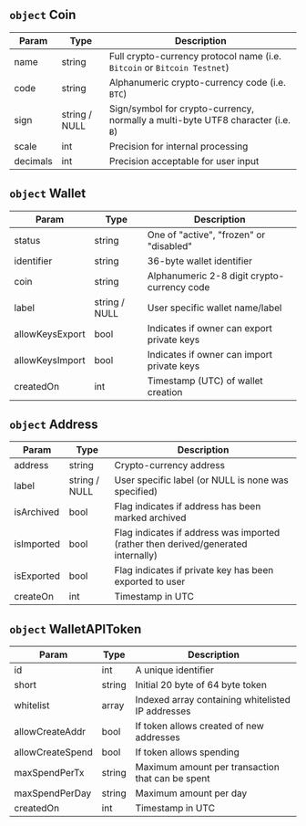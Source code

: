 ## `object` Coin

Param | Type |  Description
--- | --- | --- 
name | string | Full crypto-currency protocol name (i.e. `Bitcoin` or `Bitcoin Testnet`)
code | string | Alphanumeric crypto-currency code (i.e. `BTC`)
sign | string / NULL | Sign/symbol for crypto-currency, normally a multi-byte UTF8 character (i.e. `Ƀ`)
scale | int | Precision for internal processing
decimals | int | Precision acceptable for user input

## `object` Wallet

Param | Type |  Description
--- | --- | --- 
status | string | One of "active", "frozen" or "disabled"
identifier | string | 36-byte wallet identifier
coin | string | Alphanumeric 2-8 digit crypto-currency code
label | string / NULL | User specific wallet name/label
allowKeysExport | bool | Indicates if owner can export private keys
allowKeysImport | bool | Indicates if owner can import private keys
createdOn | int | Timestamp (UTC) of wallet creation

## `object` Address

Param | Type |  Description
--- | --- | --- 
address | string | Crypto-currency address
label | string / NULL | User specific label (or NULL is none was specified)
isArchived | bool | Flag indicates if address has been marked archived
isImported | bool | Flag indicates if address was imported (rather then derived/generated internally)
isExported | bool | Flag indicates if private key has been exported to user
createOn | int | Timestamp in UTC

## `object` WalletAPIToken

Param | Type |  Description
--- | --- | --- 
id | int | A unique identifier
short | string | Initial 20 byte of 64 byte token
whitelist | array | Indexed array containing whitelisted IP addresses
allowCreateAddr | bool | If token allows created of new addresses
allowCreateSpend | bool | If token allows spending
maxSpendPerTx | string | Maximum amount per transaction that can be spent
maxSpendPerDay | string | Maximum amount per day
createdOn | int | Timestamp in UTC
